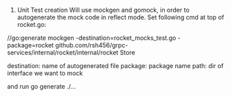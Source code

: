 1. Unit Test creation
Will use mockgen and gomock, in order to autogenerate the mock code in reflect mode.
Set following cmd at top of rocket.go:

//go:generate mockgen -destination=rocket_mocks_test.go -package=rocket github.com/rsh456/grpc-services/internal/rocket/internal/rocket Store

destination: name of autogenerated file
package: package name
path: dir of interface we want to mock

and run go generate ./...